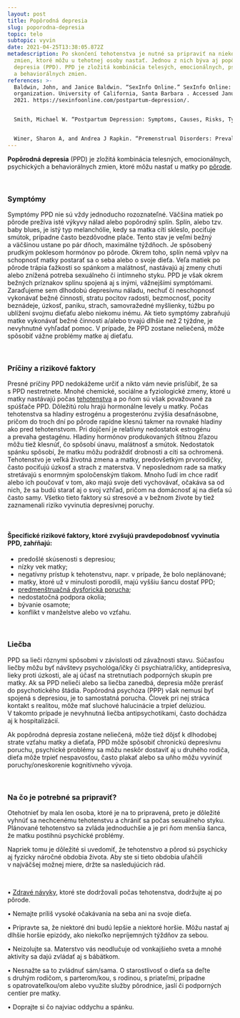 ```yaml
---
layout: post
title: Popôrodná depresia
slug: poporodna-depresia
topic: telo
subtopic: vyvin
date: 2021-04-25T13:38:05.872Z
metadescription: Po skončení tehotenstva je nutné sa pripraviť na niekoľko
  zmien, ktoré môžu u tehotnej osoby nastať. Jednou z nich býva aj popôrodná
  depresia (PPD). PPD je zložitá kombinácia telesých, emocionálnych, psychických
  a behaviorálnych zmien.
references: >-
  Baldwin, John, and Janice Baldwin. “SexInfo Online.” SexInfo Online: nonprofit
  organization. University of California, Santa Barbara . Accessed January 1,
  2021. https://sexinfoonline.com/postpartum-depression/.


  Smith, Michael W. “Postpartum Depression: Symptoms, Causes, Risks, Types, Tests, Professional and Self-Care.” WebMD. WebMD, August 4, 2020. https://www.webmd.com/depression/guide/postpartum-depression.


  Winer, Sharon A, and Andrea J Rapkin. “Premenstrual Disorders: Prevalence, Etiology and Impact.” ResearchGate . The Journal of reproductive medicine, May 2006. https://www.researchgate.net/publication/7049158_Premenstrual_disorders_Prevalence_etiology_and_impact.
---
```

**Popôrodná depresia** (PPD) je zložitá kombinácia telesných, emocionálnych, psychických a behaviorálnych zmien, ktoré môžu nastať u matky po [pôrode](/porod/).

<br>

### Symptómy

Symptómy PPD nie sú vždy jednoducho rozoznateľné. Väčšina matiek po pôrode prežíva isté výkyvy nálad alebo popôrodný splín. Splín, alebo tzv. baby blues, je istý typ melanchólie, kedy sa matka cíti skleslo, pociťuje smútok, prípadne často bezdôvodne plače. Tento stav je veľmi bežný a väčšinou ustane po pár dňoch, maximálne týždňoch. Je spôsobený prudkým poklesom hormónov po pôrode. Okrem toho, splín nemá vplyv na schopnosť matky postarať sa o seba alebo o svoje dieťa. Veľa matiek po pôrode trápia ťažkosti so spánkom a malátnosť, nastávajú aj zmeny chuti alebo znížená potreba sexuálneho či intímneho styku. PPD je však okrem bežných príznakov splínu spojená aj s inými, vážnejšími symptómami. Zaraďujeme sem dlhodobú depresívnu náladu, nechuť či neschopnosť vykonávať bežné činnosti, stratu pocitov radosti, bezmocnosť, pocity beznádeje, úzkosť, paniku, strach, samovražedné myšlienky, túžbu po ublížení svojmu dieťaťu alebo niekomu inému. Ak tieto symptómy zabraňujú matke vykonávať bežné činnosti a/alebo trvajú dlhšie než 2 týždne, je nevyhnutné vyhľadať pomoc. V prípade, že PPD zostane neliečená, môže spôsobiť vážne problémy matke aj dieťaťu. 

<br>

### Príčiny a rizikové faktory

Presné príčiny PPD nedokážeme určiť a nikto vám nevie prisľúbiť, že sa s PPD nestretnete. Mnohé chemické, sociálne a fyziologické zmeny, ktoré u matky nastávajú počas [tehotenstva](/vyvinove-fazy-plodu-a-tehotenstvo/) a po ňom sú však považované za spúšťače PPD. Dôležitú rolu hrajú hormonálne levely u matky. Počas tehotenstva sa hladiny estrogénu a progesterónu zvýšia desaťnásobne, pričom do troch dní po pôrode rapídne klesnú takmer na rovnaké hladiny ako pred tehotenstvom. Pri dojčení je relatívny nedostatok estrogénu a prevaha gestagénu. Hladiny hormónov produkovaných štítnou žľazou môžu tiež klesnúť, čo spôsobí únavu, malátnosť a smútok. Nedostatok spánku spôsobí, že matku môžu podráždiť drobnosti a cíti sa ochromená. Tehotenstvo je veľká životná zmena a matky, predovšetkým prvorodičky, často pociťujú úzkosť a strach z materstva. V neposlednom rade sa matky stretávajú s enormným spoločenským tlakom. Mnoho ľudí im chce radiť alebo ich poučovať v tom, ako majú svoje deti vychovávať, očakáva sa od nich, že sa budú starať aj o svoj vzhľad, pričom na domácnosť aj na dieťa sú často samy. Všetko tieto faktory sú stresové a v bežnom živote by tiež zaznamenali riziko vyvinutia depresívnej poruchy. 

<br>

#### Špecifické rizikové faktory, ktoré zvyšujú pravdepodobnosť vyvinutia PPD, zahŕňajú:

* predošlé skúsenosti s depresiou;
* nízky vek matky;
* negatívny prístup k tehotenstvu, napr. v prípade, že bolo neplánované;
* matky, ktoré už v minulosti porodili, majú vyššiu šancu dostať PPD;
* [predmenštruačná dysforická porucha](/predmenstruacny-syndrom-pms-a-predmenstruacna-dysforicka-porucha-pmdd/);
* nedostatočná podpora okolia;
* bývanie osamote;
* konflikt v manželstve alebo vo vzťahu.

<br>

### Liečba

PPD sa lieči rôznymi spôsobmi v závislosti od závažnosti stavu. Súčasťou liečby môžu byť návštevy psychológa/ičky či psychiatra/ičky, antidepresíva, lieky proti úzkosti, ale aj účasť na stretnutiach podporných skupín pre matky. Ak sa PPD nelieči alebo sa liečba zanedbá, depresia môže prerásť do psychotického štádia. Popôrodná psychóza (PPP) však nemusí byť spojená s depresiou, je to samostatná porucha. Človek pri nej stráca kontakt s realitou, môže mať sluchové halucinácie a trpieť delúziou. V takomto prípade je nevyhnutná liečba antipsychotikami, často dochádza aj k hospitalizácií.

Ak popôrodná depresia zostane neliečená, môže tiež dôjsť k dlhodobej strate vzťahu matky a dieťaťa, PPD môže spôsobiť chronickú depresívnu poruchu, psychické problémy sa môžu neskôr dostaviť aj u druhého rodiča, dieťa môže trpieť nespavosťou, často plakať alebo sa uňho môžu vyvinúť poruchy/oneskorenie kognitívneho vývoja.

<br>

### Na čo je potrebné sa pripraviť?

<div class='f-telo box-post'>

Otehotnieť by mala len osoba, ktoré je na to pripravená, preto je dôležité vyhnúť sa nechcenému tehotenstvu a chrániť sa počas sexuálneho styku. Plánované tehotenstvo sa zvláda jednoduchšie a je pri ňom menšia šanca, že matku postihnú psychické problémy. 

</div>

Napriek tomu je dôležité si uvedomiť, že tehotenstvo a pôrod sú psychicky aj fyzicky náročné obdobia života. Aby ste si tieto obdobia uľahčili v najväčšej možnej miere, držte sa nasledujúcich rád.

<br>

• [Zdravé návyky](/zdrave-navyky-pocas-tehotenstva/), ktoré ste dodržovali počas tehotenstva, dodržujte aj po pôrode. <br>

• Nemajte príliš vysoké očakávania na seba ani na svoje dieťa. <br>

• Pripravte sa, že niektoré dni budú lepšie a niektoré horšie. Môžu nastať aj dlhšie horšie epizódy, ako niekoľko nepríjemných týždňov za sebou. <br>

• Neizolujte sa. Materstvo vás neodlučuje od vonkajšieho sveta a mnohé aktivity sa dajú zvládať aj s bábätkom. <br>

• Nesnažte sa to zvládnuť sám/sama. O starostlivosť o dieťa sa deľte s druhým rodičom, s parterom/kou, s rodinou, s priateľmi, prípadne s opatrovateľkou/om alebo využite služby pôrodnice, jaslí či podporných centier pre matky. <br>

• Doprajte si čo najviac oddychu a spánku. <br>